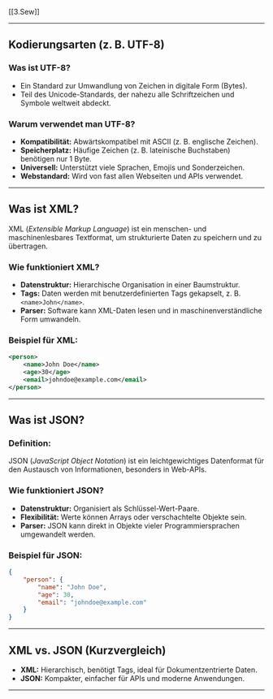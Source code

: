 [[3.Sew]]

---

## **Kodierungsarten (z. B. UTF-8)**

### **Was ist UTF-8?**

- Ein Standard zur Umwandlung von Zeichen in digitale Form (Bytes).
- Teil des Unicode-Standards, der nahezu alle Schriftzeichen und Symbole weltweit abdeckt.

### **Warum verwendet man UTF-8?**

- **Kompatibilität:** Abwärtskompatibel mit ASCII (z. B. englische Zeichen).
- **Speicherplatz:** Häufige Zeichen (z. B. lateinische Buchstaben) benötigen nur 1 Byte.
- **Universell:** Unterstützt viele Sprachen, Emojis und Sonderzeichen.
- **Webstandard:** Wird von fast allen Webseiten und APIs verwendet.

---

## **Was ist XML?**

XML (_Extensible Markup Language_) ist ein menschen- und maschinenlesbares Textformat, um strukturierte Daten zu speichern und zu übertragen.

### **Wie funktioniert XML?**

- **Datenstruktur:** Hierarchische Organisation in einer Baumstruktur.
- **Tags:** Daten werden mit benutzerdefinierten Tags gekapselt, z. B. `<name>John</name>`.
- **Parser:** Software kann XML-Daten lesen und in maschinenverständliche Form umwandeln.

### **Beispiel für XML:**

```xml
<person>
    <name>John Doe</name>
    <age>30</age>
    <email>johndoe@example.com</email>
</person>
```

---

## **Was ist JSON?**

### **Definition:**

JSON (_JavaScript Object Notation_) ist ein leichtgewichtiges Datenformat für den Austausch von Informationen, besonders in Web-APIs.

### **Wie funktioniert JSON?**

- **Datenstruktur:** Organisiert als Schlüssel-Wert-Paare.
- **Flexibilität:** Werte können Arrays oder verschachtelte Objekte sein.
- **Parser:** JSON kann direkt in Objekte vieler Programmiersprachen umgewandelt werden.

### **Beispiel für JSON:**

```json
{
    "person": {
        "name": "John Doe",
        "age": 30,
        "email": "johndoe@example.com"
    }
}
```

---

## **XML vs. JSON (Kurzvergleich)**

- **XML:** Hierarchisch, benötigt Tags, ideal für Dokumentzentrierte Daten.
- **JSON:** Kompakter, einfacher für APIs und moderne Anwendungen.

---
